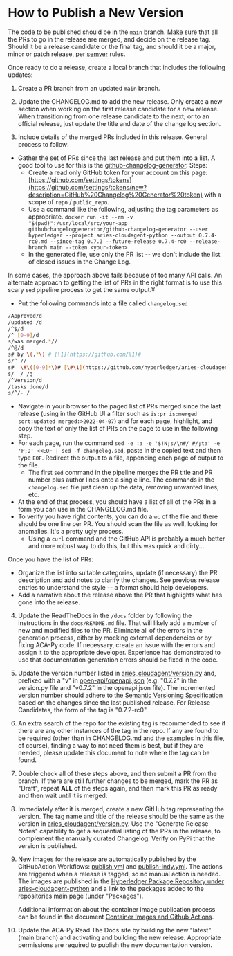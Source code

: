# How to Publish a New Version

The code to be published should be in the `main` branch. Make sure that all the PRs to go in the release are
merged, and decide on the release tag. Should it be a release candidate or the final tag, and should it be
a major, minor or patch release, per [semver](https://semver.org/) rules.

Once ready to do a release, create a local branch that includes the following updates:

1. Create a PR branch from an updated `main` branch.

2. Update the CHANGELOG.md to add the new release.  Only create a new section when working on the first release candidate for a new release. When transitioning from one release candidate to the next, or to an official release, just update the title and date of the change log section.

3. Include details of the merged PRs included in this release. General process to follow:

- Gather the set of PRs since the last release and put them into a list. A good
  tool to use for this is the
  [github-changelog-generator](https://github.com/github-changelog-generator/github-changelog-generator).
  Steps:
  - Create a read only GitHub token for your account on this page:
    [https://github.com/settings/tokens](https://github.com/settings/tokens/new?description=GitHub%20Changelog%20Generator%20token)
    with a scope of `repo` / `public_repo`.
  - Use a command like the following, adjusting the tag parameters as
    appropriate. `docker run -it --rm -v "$(pwd)":/usr/local/src/your-app
    githubchangeloggenerator/github-changelog-generator --user hyperledger
    --project aries-cloudagent-python --output 0.7.4-rc0.md --since-tag 0.7.3
    --future-release 0.7.4-rc0 --release-branch main --token <your-token>`
  - In the generated file, use only the PR list -- we don't include the list of
    closed issues in the Change Log.

In some cases, the approach above fails because of too many API calls. An
alternate approach to getting the list of PRs in the right format is to use this
scary `sed` pipeline process to get the same output.¥

- Put the following commands into a file called `changelog.sed`

``` bash
/Approved/d
/updated /d
/^$/d
/^ [0-9]/d
s/was merged.*//
/^@/d
s# by \(.*\) # [\1](https://github.com/\1)#
s/^ //
s#  \#\([0-9]*\)# [\#\1](https://github.com/hyperledger/aries-cloudagent-python/pull/\1) #
s/  / /g
/^Version/d
/tasks done/d
s/^/- /
```

- Navigate in your browser to the paged list of PRs merged since the last
  release (using in the GitHub UI a filter such as `is:pr is:merged sort:updated
  merged:>2022-04-07`) and for each page, highlight, and copy the text
  of only the list of PRs on the page to use in the following step.
- For each page, run the command `sed -e :a -e '$!N;s/\n#/ #/;ta' -e 'P;D' <<EOF
  | sed -f changelog.sed`, paste in the copied text and then type `EOF`.
  Redirect the output to a file, appending each page of output to the file.
  - The first `sed` command in the pipeline merges the PR title and PR number
    plus author lines onto a single line. The commands in the `changelog.sed`
    file just clean up the data, removing unwanted lines, etc.
- At the end of that process, you should have a list of all of the PRs in a form you can
  use in the CHANGELOG.md file.
- To verify you have right contents, you can do a `wc` of the file and there
  should be one line per PR. You should scan the file as well, looking for
  anomalies. It's a pretty ugly process.
  - Using a `curl` command and the GitHub API is probably a much better and more
  robust way to do this, but this was quick and dirty...

Once you have the list of PRs:

- Organize the list into suitable categories, update (if necessary) the PR description and add notes to clarify the changes. See previous release entries to understand the style -- a format should help developers.
- Add a narrative about the release above the PR that highlights what has gone into the release.

4. Update the ReadTheDocs in the `/docs` folder by following the instructions in
   the `docs/README.md` file. That will likely add a number of new and modified
   files to the PR. Eliminate all of the errors in the generation process,
   either by mocking external dependencies or by fixing ACA-Py code. If
   necessary, create an issue with the errors and assign it to the appropriate
   developer. Experience has demonstrated to use that documentation generation
   errors should be fixed in the code.

5. Update the version number listed in
   [aries_cloudagent/version.py](aries_cloudagent/version.py) and, prefixed with
   a "v" in [open-api/openapi.json](open-api/openapi.json) (e.g. "0.7.2" in the
   version.py file and "v0.7.2" in the openapi.json file). The incremented
   version number should adhere to the [Semantic Versioning
   Specification](https://semver.org/#semantic-versioning-specification-semver)
   based on the changes since the last published release. For Release
   Candidates, the form of the tag is "0.7.2-rc0".
  
6. An extra search of the repo for the existing tag is recommended to see if
   there are any other instances of the tag in the repo. If any are found to be
   required (other than in CHANGELOG.md and the examples in this file, of
   course), finding a way to not need them is best, but if they are needed,
   please update this document to note where the tag can be found.

7. Double check all of these steps above, and then submit a PR from the branch.
   If there are still further changes to be merged, mark the PR as "Draft",
   repeat **ALL** of the steps again, and then mark this PR as ready and then
   wait until it is merged.

8. Immediately after it is merged, create a new GitHub tag representing the
   version. The tag name and title of the release should be the same as the
   version in [aries_cloudagent/version.py](aries_cloudagent/version.py). Use
   the "Generate Release Notes" capability to get a sequential listing of the
   PRs in the release, to complement the manually curated Changelog. Verify on
   PyPi that the version is published.

9. New images for the release are automatically published by the GitHubAction
   Workflows: [publish.yml] and [publish-indy.yml]. The actions are triggered
   when a release is tagged, so no manual action is needed. The images are
   published in the [Hyperledger Package Repository under
   aries-cloudagent-python](https://github.com/orgs/hyperledger/packages?repo_name=aries-cloudagent-python)
   and a link to the packages added to the repositories main page (under
   "Packages").

   Additional information about the container image publication process can be
   found in the document [Container Images and Github Actions]().

[publish.yml]: https://github.com/hyperledger/aries-cloudagent-python/blob/main/.github/workflows/publish.yml
[publish-indy.yml]: https://github.com/hyperledger/aries-cloudagent-python/blob/main/.github/workflows/publish-indy.yml
[Container Images and Github Actions]: https://github.com/hyperledger/aries-cloudagent-python/blob/main/ContainerImagesAndGithubActions.md

10. Update the ACA-Py Read The Docs site by building the new "latest" (main
    branch) and activating and building the new release. Appropriate permissions
    are required to publish the new documentation version.
